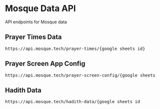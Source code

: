 <h1>Mosque Data API</h1>
<p>API endpoints for Mosque data</p>

<h2>Prayer Times Data</h2>
<pre>https://api.mosque.tech/prayer-times/{google_sheets_id}</pre>

<h2>Prayer Screen App Config</h2>
<pre>https://api.mosque.tech/prayer-screen-config/{google_sheets_id}</pre>

<h2>Hadith Data</h2>
<pre>https://api.mosque.tech/hadith-data/{google_sheets_id</pre>
